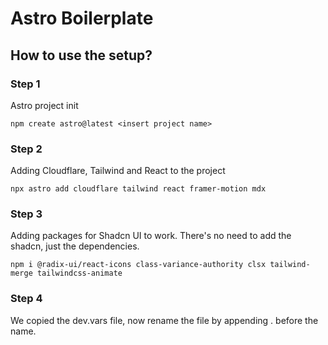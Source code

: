 # Astro Boilerplate
## How to use the setup?
### Step 1
Astro project init

`npm create astro@latest <insert project name>`

### Step 2
Adding Cloudflare, Tailwind and React to the project

`npx astro add cloudflare tailwind react framer-motion mdx`

### Step 3
Adding packages for Shadcn UI to work. There's no need to add the shadcn, just the dependencies.

`npm i @radix-ui/react-icons class-variance-authority clsx tailwind-merge tailwindcss-animate`

### Step 4
We copied the dev.vars file, now rename the file by appending . before the name.

